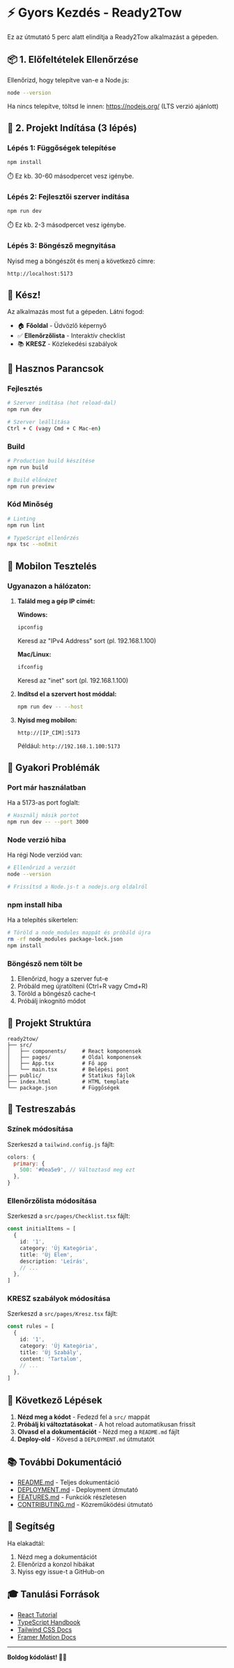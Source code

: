 # ⚡ Gyors Kezdés - Ready2Tow

Ez az útmutató 5 perc alatt elindítja a Ready2Tow alkalmazást a gépeden.

## 📦 1. Előfeltételek Ellenőrzése

Ellenőrizd, hogy telepítve van-e a Node.js:

```bash
node --version
```

Ha nincs telepítve, töltsd le innen: https://nodejs.org/ (LTS verzió ajánlott)

## 🚀 2. Projekt Indítása (3 lépés)

### Lépés 1: Függőségek telepítése
```bash
npm install
```
⏱️ Ez kb. 30-60 másodpercet vesz igénybe.

### Lépés 2: Fejlesztői szerver indítása
```bash
npm run dev
```
⏱️ Ez kb. 2-3 másodpercet vesz igénybe.

### Lépés 3: Böngésző megnyitása
Nyisd meg a böngészőt és menj a következő címre:
```
http://localhost:5173
```

## 🎉 Kész!

Az alkalmazás most fut a gépeden. Látni fogod:
- 🏠 **Főoldal** - Üdvözlő képernyő
- ✅ **Ellenőrzőlista** - Interaktív checklist
- 📚 **KRESZ** - Közlekedési szabályok

## 🔧 Hasznos Parancsok

### Fejlesztés
```bash
# Szerver indítása (hot reload-dal)
npm run dev

# Szerver leállítása
Ctrl + C (vagy Cmd + C Mac-en)
```

### Build
```bash
# Production build készítése
npm run build

# Build előnézet
npm run preview
```

### Kód Minőség
```bash
# Linting
npm run lint

# TypeScript ellenőrzés
npx tsc --noEmit
```

## 📱 Mobilon Tesztelés

### Ugyanazon a hálózaton:

1. **Találd meg a gép IP címét:**

   **Windows:**
   ```bash
   ipconfig
   ```
   Keresd az "IPv4 Address" sort (pl. 192.168.1.100)

   **Mac/Linux:**
   ```bash
   ifconfig
   ```
   Keresd az "inet" sort (pl. 192.168.1.100)

2. **Indítsd el a szervert host móddal:**
   ```bash
   npm run dev -- --host
   ```

3. **Nyisd meg mobilon:**
   ```
   http://[IP_CÍM]:5173
   ```
   Például: `http://192.168.1.100:5173`

## 🐛 Gyakori Problémák

### Port már használatban
Ha a 5173-as port foglalt:
```bash
# Használj másik portot
npm run dev -- --port 3000
```

### Node verzió hiba
Ha régi Node verziód van:
```bash
# Ellenőrizd a verziót
node --version

# Frissítsd a Node.js-t a nodejs.org oldalról
```

### npm install hiba
Ha a telepítés sikertelen:
```bash
# Töröld a node_modules mappát és próbáld újra
rm -rf node_modules package-lock.json
npm install
```

### Böngésző nem tölt be
1. Ellenőrizd, hogy a szerver fut-e
2. Próbáld meg újratölteni (Ctrl+R vagy Cmd+R)
3. Töröld a böngésző cache-t
4. Próbálj inkognitó módot

## 📂 Projekt Struktúra

```
ready2tow/
├── src/
│   ├── components/     # React komponensek
│   ├── pages/          # Oldal komponensek
│   ├── App.tsx         # Fő app
│   └── main.tsx        # Belépési pont
├── public/             # Statikus fájlok
├── index.html          # HTML template
└── package.json        # Függőségek
```

## 🎨 Testreszabás

### Színek módosítása
Szerkeszd a `tailwind.config.js` fájlt:
```javascript
colors: {
  primary: {
    500: '#0ea5e9', // Változtasd meg ezt
  },
}
```

### Ellenőrzőlista módosítása
Szerkeszd a `src/pages/Checklist.tsx` fájlt:
```typescript
const initialItems = [
  {
    id: '1',
    category: 'Új Kategória',
    title: 'Új Elem',
    description: 'Leírás',
    // ...
  },
]
```

### KRESZ szabályok módosítása
Szerkeszd a `src/pages/Kresz.tsx` fájlt:
```typescript
const rules = [
  {
    id: '1',
    category: 'Új Kategória',
    title: 'Új Szabály',
    content: 'Tartalom',
    // ...
  },
]
```

## 🚀 Következő Lépések

1. **Nézd meg a kódot** - Fedezd fel a `src/` mappát
2. **Próbálj ki változtatásokat** - A hot reload automatikusan frissít
3. **Olvasd el a dokumentációt** - Nézd meg a `README.md` fájlt
4. **Deploy-old** - Kövesd a `DEPLOYMENT.md` útmutatót

## 📚 További Dokumentáció

- [README.md](README.md) - Teljes dokumentáció
- [DEPLOYMENT.md](DEPLOYMENT.md) - Deployment útmutató
- [FEATURES.md](FEATURES.md) - Funkciók részletesen
- [CONTRIBUTING.md](CONTRIBUTING.md) - Közreműködési útmutató

## 💬 Segítség

Ha elakadtál:
1. Nézd meg a dokumentációt
2. Ellenőrizd a konzol hibákat
3. Nyiss egy issue-t a GitHub-on

## 🎓 Tanulási Források

- [React Tutorial](https://react.dev/learn)
- [TypeScript Handbook](https://www.typescriptlang.org/docs/handbook/intro.html)
- [Tailwind CSS Docs](https://tailwindcss.com/docs)
- [Framer Motion Docs](https://www.framer.com/motion/)

---

**Boldog kódolást! 🚗💨**

